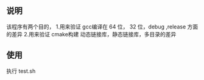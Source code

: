 
## 说明
该程序有两个目的，
1.用来验证 gcc编译在 64 位， 32 位，debug ,release 方面的差异
2.用来验证 cmake构建 动态链接库，静态链接库，多目录的差异

## 使用
执行 test.sh
